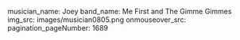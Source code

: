 musician_name: Joey
band_name: Me First and The Gimme Gimmes
img_src: images/musician0805.png
onmouseover_src: 
pagination_pageNumber: 1689